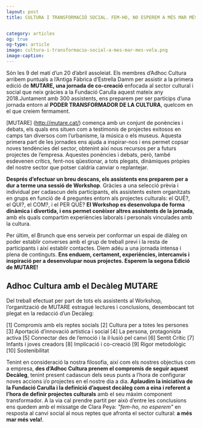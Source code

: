 ```yaml
---
layout: post
title: CULTURA I TRANSFORMACIÓ SOCIAL. FEM-HO, NO ESPEREM A MÉS MAR MÉS VELA 


category: articles 
og: true
og-type: article
image: cultura-i-transformacio-social-a-mes-mar-mes-vela.png
image-caption: 
---
```

Són les 9 del matí d’un 20 d’abril assoleiat. Els membres d’Adhoc Cultura arribem puntuals a l’Antiga Fàbrica d’Estrella Damm per assistir a la primera edició de **MUTARE, una jornada de co-creació** enfocada al sector cultural i social que neix gràcies a la Fundació Carulla aquest mateix any 2018.Juntament amb 300 assistents, ens preparem per ser partícips d’una jornada entorn al **PODER TRANSFORMADOR DE LA CULTURA**, quelcom en el que creiem fermament.

[MUTARE] (http://mutare.cat/) comença amb un conjunt de ponències i debats, els quals ens situen com a testimonis de projectes exitosos en camps tan diversos com l’urbanisme, la música o els museus. Aquesta primera part de les jornades ens ajuda a inspirar-nos i ens permet copsar noves tendències del sector, obtenint així nous recursos per a futurs projectes de l’empresa. Aquestes ponències i debats, però, també esdevenen crítics, fent-nos qüestionar, a tots plegats, dinàmiques pròpies del nostre sector que potser caldria canviar o replantejar.

**Després d’efectuar un breu descans, els assistents ens preparem per a dur a terme una sessió de Workshop**. Gràcies a una selecció prèvia i individual per cadascun dels participants, els assistents estem organitzats en grups en funció de 4 preguntes entorn als projectes culturals: el QUÈ?, el QUI?, el COM?, i el PER QUÈ? **El Workshop es desenvolupa de forma dinàmica i divertida, i ens permet conèixer altres assistents de la jornada**, amb els quals compartim experiències laborals i personals vinculades amb la cultura. 

Per últim, el Brunch que ens serveix per conformar un espai de diàleg on poder establir converses amb el grup de treball previ i la resta de participants i així establir contactes. Diem adéu a una jornada intensa i plena de continguts. **Ens enduem, certament, experiències, intercanvis i inspiració per a desenvolupar nous projectes. Esperem la segona Edició de MUTARE!**

## Adhoc Cultura amb el Decàleg MUTARE ##

Del treball efectuat per part de tots els assistents al Workshop, l’organització de MUTARE estragué lectures i conclusions, desembocant tot plegat en la redacció d’un Decàleg: 

[1] Compromís amb els reptes socials
[2] Cultura per a totes les persones
[3] Aportació d’innovació artística i social
[4] La persona, protagonista activa 
[5] Connectar des de l’emoció i la il·lusió pel canvi
[6] Sentit Crític
[7] Infants i joves creadors
[8] Implicació i co-creació
[9] Rigor metodològic
[10] Sostenibilitat

Tenint en consideració la nostra filosofia, així com els nostres objectius com a empresa, **des d’Adhoc Cultura prenem el compromís de seguir aquest Decàleg**, tenint present cadascun dels seus punts a l’hora de configurar noves accions i/o projectes en el nostre dia a dia. **Aplaudim la iniciativa de la Fundació Carulla i la definició d’aquest decàleg com a eina i referent a l’hora de definir projectes culturals** amb el seu màxim component transformador. A la via cal prendre partit per això  d’entre les conclusions ens quedem amb el missatge de Clara Peya: *"fem-ho, no esperem"* en resposta al canvi social  al nous reptes que afronta el sector cultural: **a més mar més vela!**.

